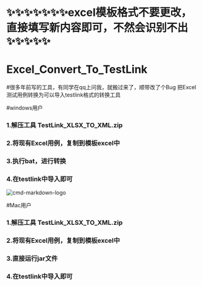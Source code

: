 
# ✨✨✨✨✨✨✨excel模板格式不要更改，直接填写新内容即可，不然会识别不出✨✨✨✨✨





# Excel_Convert_To_TestLink
#很多年前写的工具，有同学在qq上问我，就搬过来了，顺带改了个Bug
把Excel测试用例转换为可以导入testlink格式的转换工具

#windows用户
### 1.解压工具    TestLink_XLSX_TO_XML.zip
### 2.将现有Excel用例，复制到模板excel中
### 3.执行bat，进行转换
### 4.在testlink中导入即可
![cmd-markdown-logo](https://i.niupic.com/images/2019/03/14/5RgU.png)

#Mac用户
### 1.解压工具    TestLink_XLSX_TO_XML.zip
### 2.将现有Excel用例，复制到模板excel中
### 3.直接运行jar文件
### 4.在testlink中导入即可
